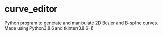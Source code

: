 # curve_editor
Python program to generate and manipulate 2D Bezier and B-spline curves.
Made using Python3.8.6 and tkinter(3.8.6-1)
